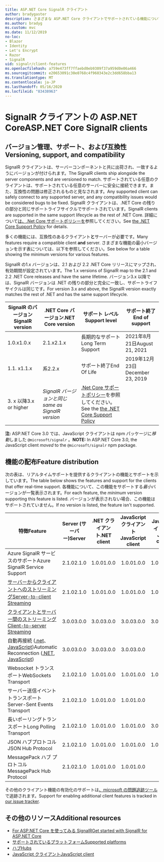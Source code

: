 ```yaml
---
title: ASP.NET Core SignalR クライアント
author: bradygaster
description: さまざまな ASP.NET Core クライアントでサポートされている機能について説明 SignalR します。
ms.author: bradyg
ms.custom: mvc
ms.date: 11/12/2019
no-loc:
- Blazor
- Identity
- Let's Encrypt
- Razor
- SignalR
uid: signalr/client-features
ms.openlocfilehash: a759e473ff7ffaebd0eb9309f37a959d0e06a466
ms.sourcegitcommit: e20653091c30e0768c4f960343e2c3dd658bba13
ms.translationtype: MT
ms.contentlocale: ja-JP
ms.lasthandoff: 05/16/2020
ms.locfileid: "83438963"
---
```

# <a name="aspnet-core-signalr-clients"></a><span data-ttu-id="ad498-103">SignalR クライアントの ASP.NET Core</span><span class="sxs-lookup"><span data-stu-id="ad498-103">ASP.NET Core SignalR clients</span></span>

## <a name="versioning-support-and-compatibility"></a><span data-ttu-id="ad498-104">バージョン管理、サポート、および互換性</span><span class="sxs-lookup"><span data-stu-id="ad498-104">Versioning, support, and compatibility</span></span>

<span data-ttu-id="ad498-105">SignalR クライアントは、サーバーコンポーネントと共に出荷され、一致するようにバージョンが付けられます。</span><span class="sxs-lookup"><span data-stu-id="ad498-105">The SignalR clients ship alongside the server components and are versioned to match.</span></span> <span data-ttu-id="ad498-106">サポートされている任意のクライアントは、サポートされている任意のサーバーに安全に接続できます。また、互換性の問題は修正されるものと見なされます。</span><span class="sxs-lookup"><span data-stu-id="ad498-106">Any supported client can safely connect to any supported server, and any compatibility issues would be considered bugs to be fixed.</span></span> <span data-ttu-id="ad498-107">SignalR クライアントは、.NET Core の残りの部分と同じサポートライフサイクルでサポートされています。</span><span class="sxs-lookup"><span data-stu-id="ad498-107">SignalR clients are supported in the same support lifecycle as the rest of .NET Core.</span></span> <span data-ttu-id="ad498-108">詳細について[は、.Net Core サポートポリシーを](https://dotnet.microsoft.com/platform/support/policy/dotnet-core)参照してください。</span><span class="sxs-lookup"><span data-stu-id="ad498-108">See [the .NET Core Support Policy](https://dotnet.microsoft.com/platform/support/policy/dotnet-core) for details.</span></span>

<span data-ttu-id="ad498-109">多くの機能には、互換性のあるクライアント**と**サーバーが必要です。</span><span class="sxs-lookup"><span data-stu-id="ad498-109">Many features require a compatible client **and** server.</span></span> <span data-ttu-id="ad498-110">さまざまな機能の最小バージョンを示す表については、以下を参照してください。</span><span class="sxs-lookup"><span data-stu-id="ad498-110">See below for a table showing the minimum versions for various features.</span></span>

<span data-ttu-id="ad498-111">SignalR の1.x バージョンは、2.1 および 2.2 .NET Core リリースにマップされ、有効期間が設定されています。</span><span class="sxs-lookup"><span data-stu-id="ad498-111">The 1.x versions of SignalR map to the 2.1 and 2.2 .NET Core releases and have the same lifetime.</span></span> <span data-ttu-id="ad498-112">バージョン3.x 以降では、SignalR バージョンは .NET の残りの部分と完全に一致し、サポートライフサイクルは同じです。</span><span class="sxs-lookup"><span data-stu-id="ad498-112">For version 3.x and above, the SignalR version exactly matches the rest of .NET and has the same support lifecycle.</span></span>

| <span data-ttu-id="ad498-113">SignalR のバージョン</span><span class="sxs-lookup"><span data-stu-id="ad498-113">SignalR version</span></span> | <span data-ttu-id="ad498-114">.NET Core バージョン</span><span class="sxs-lookup"><span data-stu-id="ad498-114">.NET Core version</span></span> | <span data-ttu-id="ad498-115">サポート レベル</span><span class="sxs-lookup"><span data-stu-id="ad498-115">Support level</span></span> | <span data-ttu-id="ad498-116">サポート終了</span><span class="sxs-lookup"><span data-stu-id="ad498-116">End of support</span></span> |
| - | - | - | - |
| <span data-ttu-id="ad498-117">1.0.x</span><span class="sxs-lookup"><span data-stu-id="ad498-117">1.0.x</span></span> | <span data-ttu-id="ad498-118">2.1.x</span><span class="sxs-lookup"><span data-stu-id="ad498-118">2.1.x</span></span> | <span data-ttu-id="ad498-119">長期的なサポート</span><span class="sxs-lookup"><span data-stu-id="ad498-119">Long Term Support</span></span> | <span data-ttu-id="ad498-120">2021年8月21日</span><span class="sxs-lookup"><span data-stu-id="ad498-120">August 21, 2021</span></span> |
| <span data-ttu-id="ad498-121">1.1. x</span><span class="sxs-lookup"><span data-stu-id="ad498-121">1.1.x</span></span> | <span data-ttu-id="ad498-122">系</span><span class="sxs-lookup"><span data-stu-id="ad498-122">2.2.x</span></span> | <span data-ttu-id="ad498-123">サポート終了</span><span class="sxs-lookup"><span data-stu-id="ad498-123">End Of Life</span></span> | <span data-ttu-id="ad498-124">2019年12月23日</span><span class="sxs-lookup"><span data-stu-id="ad498-124">December 23, 2019</span></span> |
| <span data-ttu-id="ad498-125">3. x 以降</span><span class="sxs-lookup"><span data-stu-id="ad498-125">3.x or higher</span></span> | <span data-ttu-id="ad498-126">*SignalR バージョンと同じ*</span><span class="sxs-lookup"><span data-stu-id="ad498-126">*same as SignalR version*</span></span> | <span data-ttu-id="ad498-127">[.Net Core サポートポリシー](https://dotnet.microsoft.com/platform/support/policy/dotnet-core)を参照してください。</span><span class="sxs-lookup"><span data-stu-id="ad498-127">See the [the .NET Core Support Policy](https://dotnet.microsoft.com/platform/support/policy/dotnet-core)</span></span> |

<span data-ttu-id="ad498-128">**注:** ASP.NET Core 3.0 では、JavaScript クライアントは npm パッケージに*移動*しました `@microsoft/signalr` 。</span><span class="sxs-lookup"><span data-stu-id="ad498-128">**NOTE:** In ASP.NET Core 3.0, the JavaScript client *moved* to the `@microsoft/signalr` npm package.</span></span>

## <a name="feature-distribution"></a><span data-ttu-id="ad498-129">機能の配布</span><span class="sxs-lookup"><span data-stu-id="ad498-129">Feature distribution</span></span>

<span data-ttu-id="ad498-130">次の表は、リアルタイムサポートを提供するクライアントの機能とサポートを示しています。</span><span class="sxs-lookup"><span data-stu-id="ad498-130">The table below shows the features and support for the clients that offer real-time support.</span></span> <span data-ttu-id="ad498-131">各機能について、この機能をサポートする*最小*バージョンが一覧表示されます。</span><span class="sxs-lookup"><span data-stu-id="ad498-131">For each feature, the *minimum* version supporting this feature is listed.</span></span> <span data-ttu-id="ad498-132">バージョンが表示されない場合、この機能はサポートされていません。</span><span class="sxs-lookup"><span data-stu-id="ad498-132">If no version is listed, the feature isn't supported.</span></span>

| <span data-ttu-id="ad498-133">特徴</span><span class="sxs-lookup"><span data-stu-id="ad498-133">Feature</span></span> | <span data-ttu-id="ad498-134">Server (サーバー)</span><span class="sxs-lookup"><span data-stu-id="ad498-134">Server</span></span> | <span data-ttu-id="ad498-135">.NET クライアント</span><span class="sxs-lookup"><span data-stu-id="ad498-135">.NET client</span></span> | <span data-ttu-id="ad498-136">JavaScript クライアント</span><span class="sxs-lookup"><span data-stu-id="ad498-136">JavaScript client</span></span> | <span data-ttu-id="ad498-137">Java クライアント</span><span class="sxs-lookup"><span data-stu-id="ad498-137">Java client</span></span> |
| ---- | :-: | :-: | :-: | :-: |
| <span data-ttu-id="ad498-138">Azure SignalR サービスのサポート</span><span class="sxs-lookup"><span data-stu-id="ad498-138">Azure SignalR Service Support</span></span> |<span data-ttu-id="ad498-139">2.1.0</span><span class="sxs-lookup"><span data-stu-id="ad498-139">2.1.0</span></span>|<span data-ttu-id="ad498-140">1.0.0</span><span class="sxs-lookup"><span data-stu-id="ad498-140">1.0.0</span></span>|<span data-ttu-id="ad498-141">1.0.0</span><span class="sxs-lookup"><span data-stu-id="ad498-141">1.0.0</span></span>|<span data-ttu-id="ad498-142">1.0.0</span><span class="sxs-lookup"><span data-stu-id="ad498-142">1.0.0</span></span>|
| [<span data-ttu-id="ad498-143">サーバーからクライアントへのストリーミング</span><span class="sxs-lookup"><span data-stu-id="ad498-143">Server-to-client Streaming</span></span>](xref:signalr/streaming)          |<span data-ttu-id="ad498-144">2.1.0</span><span class="sxs-lookup"><span data-stu-id="ad498-144">2.1.0</span></span>|<span data-ttu-id="ad498-145">1.0.0</span><span class="sxs-lookup"><span data-stu-id="ad498-145">1.0.0</span></span>|<span data-ttu-id="ad498-146">1.0.0</span><span class="sxs-lookup"><span data-stu-id="ad498-146">1.0.0</span></span>|<span data-ttu-id="ad498-147">1.0.0</span><span class="sxs-lookup"><span data-stu-id="ad498-147">1.0.0</span></span>|
| [<span data-ttu-id="ad498-148">クライアントとサーバー間のストリーミング</span><span class="sxs-lookup"><span data-stu-id="ad498-148">Client-to-server Streaming</span></span>](xref:signalr/streaming)          |<span data-ttu-id="ad498-149">3.0.0</span><span class="sxs-lookup"><span data-stu-id="ad498-149">3.0.0</span></span>|<span data-ttu-id="ad498-150">3.0.0</span><span class="sxs-lookup"><span data-stu-id="ad498-150">3.0.0</span></span>|<span data-ttu-id="ad498-151">3.0.0</span><span class="sxs-lookup"><span data-stu-id="ad498-151">3.0.0</span></span>|<span data-ttu-id="ad498-152">3.0.0</span><span class="sxs-lookup"><span data-stu-id="ad498-152">3.0.0</span></span>|
| <span data-ttu-id="ad498-153">自動再接続 ([.net](/aspnet/core/signalr/dotnet-client?view=aspnetcore-3.0&tabs=visual-studio#handle-lost-connection)、 [JavaScript](/aspnet/core/signalr/javascript-client?view=aspnetcore-3.0#reconnect-clients))</span><span class="sxs-lookup"><span data-stu-id="ad498-153">Automatic Reconnection ([.NET](/aspnet/core/signalr/dotnet-client?view=aspnetcore-3.0&tabs=visual-studio#handle-lost-connection), [JavaScript](/aspnet/core/signalr/javascript-client?view=aspnetcore-3.0#reconnect-clients))</span></span>          |<span data-ttu-id="ad498-154">3.0.0</span><span class="sxs-lookup"><span data-stu-id="ad498-154">3.0.0</span></span>|<span data-ttu-id="ad498-155">3.0.0</span><span class="sxs-lookup"><span data-stu-id="ad498-155">3.0.0</span></span>|<span data-ttu-id="ad498-156">3.0.0</span><span class="sxs-lookup"><span data-stu-id="ad498-156">3.0.0</span></span>|❌|
| <span data-ttu-id="ad498-157">Websocket トランスポート</span><span class="sxs-lookup"><span data-stu-id="ad498-157">WebSockets Transport</span></span> |<span data-ttu-id="ad498-158">2.1.0</span><span class="sxs-lookup"><span data-stu-id="ad498-158">2.1.0</span></span>|<span data-ttu-id="ad498-159">1.0.0</span><span class="sxs-lookup"><span data-stu-id="ad498-159">1.0.0</span></span>|<span data-ttu-id="ad498-160">1.0.0</span><span class="sxs-lookup"><span data-stu-id="ad498-160">1.0.0</span></span>|<span data-ttu-id="ad498-161">1.0.0</span><span class="sxs-lookup"><span data-stu-id="ad498-161">1.0.0</span></span>|
| <span data-ttu-id="ad498-162">サーバー送信イベントトランスポート</span><span class="sxs-lookup"><span data-stu-id="ad498-162">Server-Sent Events Transport</span></span> |<span data-ttu-id="ad498-163">2.1.0</span><span class="sxs-lookup"><span data-stu-id="ad498-163">2.1.0</span></span>|<span data-ttu-id="ad498-164">1.0.0</span><span class="sxs-lookup"><span data-stu-id="ad498-164">1.0.0</span></span>|<span data-ttu-id="ad498-165">1.0.0</span><span class="sxs-lookup"><span data-stu-id="ad498-165">1.0.0</span></span>|❌|
| <span data-ttu-id="ad498-166">長いポーリングトランスポート</span><span class="sxs-lookup"><span data-stu-id="ad498-166">Long Polling Transport</span></span> |<span data-ttu-id="ad498-167">2.1.0</span><span class="sxs-lookup"><span data-stu-id="ad498-167">2.1.0</span></span>|<span data-ttu-id="ad498-168">1.0.0</span><span class="sxs-lookup"><span data-stu-id="ad498-168">1.0.0</span></span>|<span data-ttu-id="ad498-169">1.0.0</span><span class="sxs-lookup"><span data-stu-id="ad498-169">1.0.0</span></span>|<span data-ttu-id="ad498-170">3.0.0</span><span class="sxs-lookup"><span data-stu-id="ad498-170">3.0.0</span></span>|
| <span data-ttu-id="ad498-171">JSON ハブプロトコル</span><span class="sxs-lookup"><span data-stu-id="ad498-171">JSON Hub Protocol</span></span> |<span data-ttu-id="ad498-172">2.1.0</span><span class="sxs-lookup"><span data-stu-id="ad498-172">2.1.0</span></span>|<span data-ttu-id="ad498-173">1.0.0</span><span class="sxs-lookup"><span data-stu-id="ad498-173">1.0.0</span></span>|<span data-ttu-id="ad498-174">1.0.0</span><span class="sxs-lookup"><span data-stu-id="ad498-174">1.0.0</span></span>|<span data-ttu-id="ad498-175">1.0.0</span><span class="sxs-lookup"><span data-stu-id="ad498-175">1.0.0</span></span>|
| <span data-ttu-id="ad498-176">MessagePack ハブ プロトコル</span><span class="sxs-lookup"><span data-stu-id="ad498-176">MessagePack Hub Protocol</span></span> |<span data-ttu-id="ad498-177">2.1.0</span><span class="sxs-lookup"><span data-stu-id="ad498-177">2.1.0</span></span>|<span data-ttu-id="ad498-178">1.0.0</span><span class="sxs-lookup"><span data-stu-id="ad498-178">1.0.0</span></span>|<span data-ttu-id="ad498-179">1.0.0</span><span class="sxs-lookup"><span data-stu-id="ad498-179">1.0.0</span></span>|❌|

<span data-ttu-id="ad498-180">その他のクライアント機能の有効化のサポートは[、microsoft の問題追跡ツール](https://github.com/dotnet/AspNetCore/issues)で追跡されます。</span><span class="sxs-lookup"><span data-stu-id="ad498-180">Support for enabling additional client features is tracked in [our issue tracker](https://github.com/dotnet/AspNetCore/issues).</span></span>

## <a name="additional-resources"></a><span data-ttu-id="ad498-181">その他のリソース</span><span class="sxs-lookup"><span data-stu-id="ad498-181">Additional resources</span></span>

* <span data-ttu-id="ad498-182">[For ASP.NET Core を使ってみる SignalR](xref:tutorials/signalr)</span><span class="sxs-lookup"><span data-stu-id="ad498-182">[Get started with SignalR for ASP.NET Core](xref:tutorials/signalr)</span></span>
* [<span data-ttu-id="ad498-183">サポートされているプラットフォーム</span><span class="sxs-lookup"><span data-stu-id="ad498-183">Supported platforms</span></span>](xref:signalr/supported-platforms)
* [<span data-ttu-id="ad498-184">ハブ</span><span class="sxs-lookup"><span data-stu-id="ad498-184">Hubs</span></span>](xref:signalr/hubs)
* [<span data-ttu-id="ad498-185">JavaScript クライアント</span><span class="sxs-lookup"><span data-stu-id="ad498-185">JavaScript client</span></span>](xref:signalr/javascript-client)
